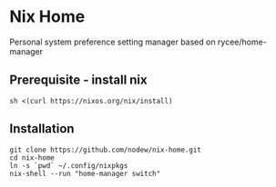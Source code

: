 # Nix Home

Personal system preference setting manager based on rycee/home-manager

## Prerequisite - install nix

```shell
sh <(curl https://nixos.org/nix/install)
```

## Installation

```shell
git clone https://github.com/nodew/nix-home.git
cd nix-home
ln -s `pwd` ~/.config/nixpkgs
nix-shell --run "home-manager switch"
```